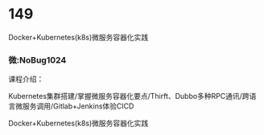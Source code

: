 # 149
Docker+Kubernetes(k8s)微服务容器化实践
### 微:NoBug1024 


课程介绍：

Kubernetes集群搭建/掌握微服务容器化要点/Thirft、Dubbo多种RPC通讯/跨语言微服务调用/Gitlab+Jenkins体验CICD

Docker+Kubernetes(k8s)微服务容器化实践
